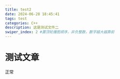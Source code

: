 ```yaml
---
title: test2
date: 2024-06-28 18:45:41
tags: test
categories: C++
description: 这是测试文件二
swiper_index: 2 #置顶轮播图顺序，非负整数，数字越大越靠前
---
```

# 测试文章

正常


